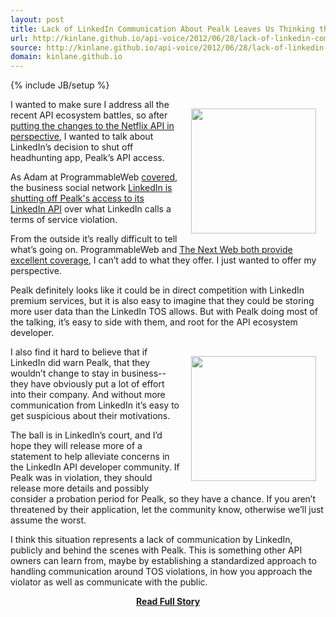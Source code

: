 ```yaml
---
layout: post
title: Lack of LinkedIn Communication About Pealk Leaves Us Thinking the Worst
url: http://kinlane.github.io/api-voice/2012/06/28/lack-of-linkedin-communication-about-pealk-leaves-us-thinking-the-worst/
source: http://kinlane.github.io/api-voice/2012/06/28/lack-of-linkedin-communication-about-pealk-leaves-us-thinking-the-worst/
domain: kinlane.github.io
---
```

{% include JB/setup %}<p><p><img style="padding: 15px;" src="http://kinlane-productions.s3.amazonaws.com/linkedin/linkedin-logo.png" alt="" width="200" align="right" /></p>
<p>I wanted to make sure I address all the recent API ecosystem battles, so after <a title="putting the changes to the Netflix API in perspective" href="http://apivoice.com/2012/06/28/putting-the-changes-to-the-netflix-public-api-in-perspective/">putting the changes to the Netflix API in perspective</a>, I wanted to talk about LinkedIn&rsquo;s decision to shut off headhunting app, Pealk&rsquo;s API access.</p>
<p>As Adam at ProgrammableWeb <a href="http://blog.programmableweb.com/2012/06/21/linkedin-shuts-down-headhunting-app-how-open-is-open/">covered</a>, the business social network <a title="LinkedIn is shutting off Pealk's access to its LinkedIn API" href="http://blog.programmableweb.com/2012/06/21/linkedin-shuts-down-headhunting-app-how-open-is-open/">LinkedIn is shutting off Pealk's access to its LinkedIn API</a>&nbsp;over what LinkedIn calls a terms of service violation.</p>
<p>From the outside it&rsquo;s really difficult to tell what&rsquo;s going on.  ProgrammableWeb and <a href="http://thenextweb.com/socialmedia/2012/06/22/a-new-security-focus-linkedin-moves-to-protect-members-data-as-it-kills-off-headhunting-app-pealk/">The Next Web both provide excellent coverage</a>, I can&rsquo;t add to what they offer.   I just wanted to offer my perspective.</p>
<p>Pealk definitely looks like it could be in direct competition with LinkedIn premium services, but it is also easy to imagine that they could be storing more user data than the LinkedIn TOS allows.  But with Pealk doing most of the talking, it&rsquo;s easy to side with them, and root for the API ecosystem developer.</p>
<p><a title="Pealk" href="http://www.pealk.com/"><img style="padding: 15px;" src="http://kinlane-productions.s3.amazonaws.com/Pealk-Logo.jpg" alt="" width="200" align="right" /></a></p>
<p>I also find it hard to believe that if LinkedIn did warn Pealk, that they wouldn&rsquo;t change to stay in business--they have obviously put a lot of effort into their company.  And without more communication from LinkedIn it&rsquo;s easy to get suspicious about their motivations.</p>
<p>The ball is in LinkedIn&rsquo;s court, and I&rsquo;d hope they will release more of a statement to help alleviate concerns in the LinkedIn API developer community. If Pealk was in violation, they should release more details and possibly consider a probation period for Pealk, so they have a chance.  If you aren&rsquo;t threatened by their application, let the community know, otherwise we&rsquo;ll just assume the worst.</p>
<p>I think this situation represents a lack of communication by LinkedIn, publicly and behind the scenes with Pealk.  This is something other API owners can learn from, maybe by establishing a standardized approach to handling communication around TOS violations, in how you approach the violator as well as communicate with the public.</p></p>
<center><p><a href="http://kinlane.github.io/api-voice/2012/06/28/lack-of-linkedin-communication-about-pealk-leaves-us-thinking-the-worst/" style='padding:25px; font-sze:18px; font-weight: bold;'>Read Full Story</a></p></center>
